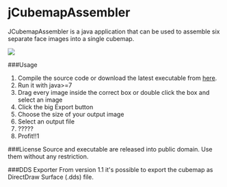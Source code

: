 # jCubemapAssembler
JCubemapAssembler is a java application that can be used to assemble six separate face images into a single cubemap.

<a target="_blank" href="https://www.youtube.com/watch?v=Y6Gh5d0oAEY"><img src="http://img.youtube.com/vi/Y6Gh5d0oAEY/0.jpg" /></a>

###Usage
  1. Compile the source code or download the latest executable from <a href="https://googledrive.com/host/0BwOEIhbHMKaFZFlNWW1hQVFrN1E" target="_blank">here</a>.
  2. Run it with java>=7 
  3. Drag every image inside the correct box or double click the box and select an image
  4. Click the big Export button
  5. Choose the size of your output image
  6. Select an output file
  7. ?????
  8. Profit!!1

  
###License
 Source and executable are released into public domain. Use them without any restriction.
  
  
###DDS Exporter
 From version 1.1 it's possible to export the cubemap as DirectDraw Surface (.dds) file.
